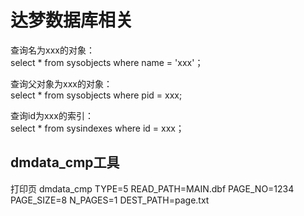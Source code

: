 # 达梦数据库相关

查询名为xxx的对象：  
select * from sysobjects where name = 'xxx'；

查询父对象为xxx的对象：  
select * from sysobjects where pid = xxx;

查询id为xxx的索引：  
select * from sysindexes where id = xxx；

## dmdata_cmp工具

打印页
dmdata_cmp TYPE=5 READ_PATH=MAIN.dbf PAGE_NO=1234 PAGE_SIZE=8 N_PAGES=1 DEST_PATH=page.txt